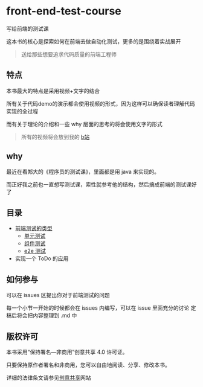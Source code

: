 # front-end-test-course

写给前端的测试课

这本书的核心是探索如何在前端去做自动化测试，更多的是围绕着实战展开
> 送给那些想要追求代码质量的前端工程师

## 特点

本书最大的特点是采用视频+文字的结合

所有关于代码demo的演示都会使用视频的形式，因为这样可以确保读者理解代码实现的全过程

而有关于理论的介绍和一些 why 层面的思考的将会使用文字的形式

> 所有的视频将会放到我的 [b站](https://space.bilibili.com/175301983)
## why

最近在看郑大的《程序员的测试课》，里面都是用 java 来实现的。

而正好我之前也一直想写测试课，索性就参考他的结构，然后搞成前端的测试课好了

## 目录

- [前端测试的类型](https://github.com/cuixiaorui/front-end-test-course/blob/main/book/1-%E5%89%8D%E7%AB%AF%E6%B5%8B%E8%AF%95%E7%9A%84%E7%B1%BB%E5%9E%8B.md)
  - [单元测试](https://github.com/cuixiaorui/front-end-test-course/issues/1)
  - [组件测试](https://github.com/cuixiaorui/front-end-test-course/issues/2)
  - [e2e 测试](https://github.com/cuixiaorui/front-end-test-course/issues/3)
- 实现一个 ToDo 的应用

## 如何参与

可以在 issues 区提出你对于前端测试的问题

每一个小节一开始的时候都会在 issues 内编写，可以在 issue 里面充分的讨论
定稿后将会把内容整理到 .md 中

## 版权许可

本书采用“保持署名—非商用”创意共享 4.0 许可证。

只要保持原作者署名和非商用，您可以自由地阅读、分享、修改本书。

详细的法律条文请参见[创意共享](http://creativecommons.org/licenses/by-nc/4.0/)网站
